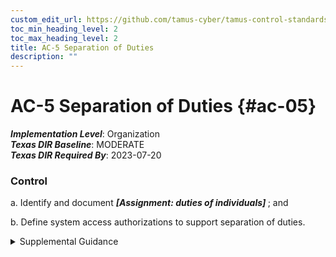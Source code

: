 ```yaml
---
custom_edit_url: https://github.com/tamus-cyber/tamus-control-standards/tree/main/content/tamus.edu/TAMUS_profile.xml
toc_min_heading_level: 2
toc_max_heading_level: 2
title: AC-5 Separation of Duties
description: ""
---
```


# AC-5 Separation of Duties {#ac-05}

_**Implementation Level**_: Organization\
_**Texas DIR Baseline**_: MODERATE\
_**Texas DIR Required By**_: 2023-07-20

### Control

a. Identify and document <strong> <em>[Assignment: duties of individuals]</em> </strong> ; and

b. Define system access authorizations to support separation of duties.

<details>
  <summary>Supplemental Guidance</summary>

Separation of duties addresses the potential for abuse of authorized privileges and helps to reduce the risk of malevolent activity without collusion. Separation of duties includes dividing mission or business functions and support functions among different individuals or roles, conducting system support functions with different individuals, and ensuring that security personnel who administer access control functions do not also administer audit functions. Because separation of duty violations can span systems and application domains, organizations consider the entirety of systems and system components when developing policy on separation of duties. Separation of duties is enforced through the account management activities in <a xmlns="http://csrc.nist.gov/ns/oscal/1.0" href="#ac-2">AC-2</a> , access control mechanisms in <a xmlns="http://csrc.nist.gov/ns/oscal/1.0" href="#ac-3">AC-3</a> , and identity management activities in <a xmlns="http://csrc.nist.gov/ns/oscal/1.0" href="#ia-2">IA-2</a>, <a xmlns="http://csrc.nist.gov/ns/oscal/1.0" href="#ia-4">IA-4</a> , and <a xmlns="http://csrc.nist.gov/ns/oscal/1.0" href="#ia-12">IA-12</a>.

</details>

